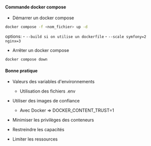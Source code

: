 #### Commande docker compose 
- Démarrer un docker compose
```bash
docker compose -f <nom_fichier> up -d
```
options:
    - ```--build si on utilise un dockerfile```
    - ```--scale symfony=2 nginx=3```
- Arrêter un docker compose
```bash
docker compose down
```

#### Bonne pratique

- Valeurs des variables d'environnements
    - Utilisation des fichiers .env

- Utiliser des images de confiance
    - Avec Docker => DOCKER_CONTENT_TRUST=1

- Minimiser les privilèges des conteneurs
- Restreindre les capacités
- Limiter les ressources